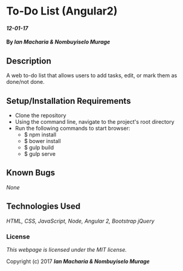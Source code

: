 # To-Do List (Angular2)

#### _12-01-17_

#### By _**Ian Macharia &amp; Nombuyiselo Murage**_

## Description

A web to-do list that allows users to add tasks, edit, or mark them as done/not done.


## Setup/Installation Requirements

* Clone the repository
* Using the command line, navigate to the project's root directory
* Run the following commands to start browser:
  * $ npm install
  * $ bower install
  * $ gulp build
  * $ gulp serve

## Known Bugs

_None_

## Technologies Used

_HTML,
CSS,
JavaScript,
Node,
Angular 2,
Bootstrap
jQuery_

### License

*This webpage is licensed under the MIT license.*

Copyright (c) 2017 **_Ian Macharia &amp; Nombuyiselo Murage_**
